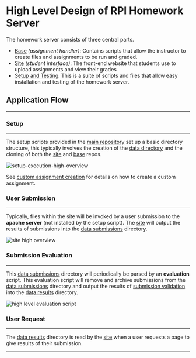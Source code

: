 # High Level Design of RPI Homework Server

The homework server consists of three central parts.

* [Base](base-overview) *(assignment handler)*:  Contains scripts that allow the instructor to create files and assignments to be run and graded.
* [Site](site-overview) *(student interface)*: The front-end website that students use to upload assignments and view their grades
* [Setup and Testing](setup-overview): This is a suite of scripts and files that allow easy installation and testing of the homework server.

## Application Flow
***********************

### Setup
***********************

The setup scripts provided in the [main repository](http://gitlab.seveibar.com/seve/rpi-hw-server) set up a basic directory structure, this typically involves the creation of the [data directory](data-directory) and the cloning of both the [site](site-overview) and [base](base-overview) repos.

![setup-execution-high-overview](http://gitlab.seveibar.com/files/note/4/rpi-hw-overview.jpg)

See [custom assignment creation](custom-assignment-creation) for details on how to create a custom assignment.

### User Submission
***********************

Typically, files within the site will be invoked by a user submission to the **apache server** (not installed by the setup script). The [site](site-overview) will output the results of submissions into the [data submissions](data-submissions) directory.

![site high overview](http://gitlab.seveibar.com/files/note/5/site-high-overview.jpg)

### Submission Evaluation
***********************

This [data submissions](data-submissions) directory will periodically be parsed by an **evaluation** script. This evaluation script will remove and archive submissions from the [data submissions](data-submissions) directory and output the results of [submission validation](submission-validation) into the [data results](data-results) directory.

![high level evaluation script](http://gitlab.seveibar.com/files/note/6/high-level-evaluation-script.jpg)

### User Request
***********************

The [data results](data-results) directory is read by the [site](site-overview) when a user requests a page to give results of their submission.

*******************************
